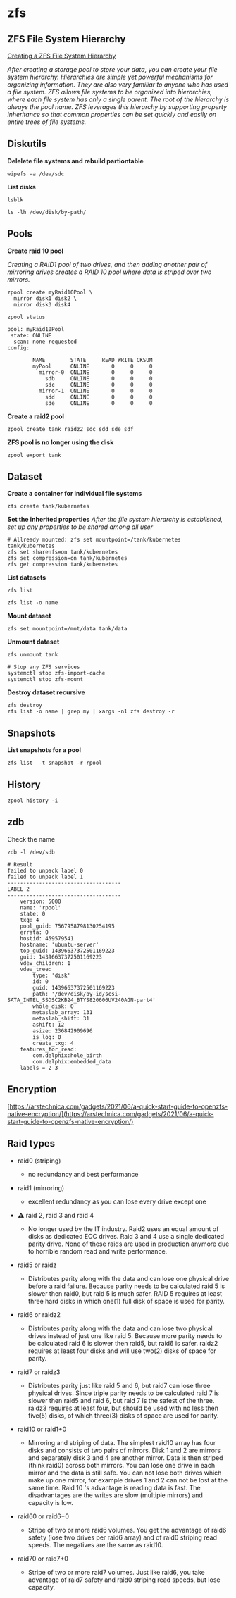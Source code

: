 # zfs
## ZFS File System Hierarchy
[Creating a ZFS File System Hierarchy](https://docs.oracle.com/cd/E23823_01/html/819-5461/gaypa.html)

*After creating a storage pool to store your data, you can create your file system hierarchy. Hierarchies are simple yet powerful mechanisms for organizing information. They are also very familiar to anyone who has used a file system. ZFS allows file systems to be organized into hierarchies, where each file system has only a single parent. The root of the hierarchy is always the pool name. ZFS leverages this hierarchy by supporting property inheritance so that common properties can be set quickly and easily on entire trees of file systems.*

## Diskutils
__Delelete file systems and rebuild partiontable__
```
wipefs -a /dev/sdc
```

__List disks__
```
lsblk

ls -lh /dev/disk/by-path/
```

## Pools

__Create raid 10 pool__

*Creating a RAID1 pool of two drives, and then adding another pair of mirroring drives creates a RAID 10 pool where data is striped over two mirrors.*

```
zpool create myRaid10Pool \
  mirror disk1 disk2 \
  mirror disk3 disk4

zpool status 

pool: myRaid10Pool
 state: ONLINE
  scan: none requested
config:

        NAME        STATE     READ WRITE CKSUM
        myPool      ONLINE       0     0     0
          mirror-0  ONLINE       0     0     0
            sdb     ONLINE       0     0     0
            sdc     ONLINE       0     0     0
          mirror-1  ONLINE       0     0     0
            sdd     ONLINE       0     0     0
            sde     ONLINE       0     0     0

```

__Create a raid2 pool__
```
zpool create tank raidz2 sdc sdd sde sdf
```

__ZFS pool is no longer using the disk__
```
zpool export tank
```

## Dataset
__Create a container for individual file systems__
```
zfs create tank/kubernetes
```

__Set the inherited properties__
_After the file system hierarchy is established, set up any properties to be shared among all user_

```
# Allready mounted: zfs set mountpoint=/tank/kubernetes tank/kubernetes
zfs set sharenfs=on tank/kubernetes
zfs set compression=on tank/kubernetes
zfs get compression tank/kubernetes
```

__List datasets__
```
zfs list

zfs list -o name
```

__Mount dataset__
```
zfs set mountpoint=/mnt/data tank/data
```

__Unmount dataset__
```
zfs unmount tank

# Stop any ZFS services
systemctl stop zfs-import-cache
systemctl stop zfs-mount
```

__Destroy dataset recursive__
```
zfs destroy
zfs list -o name | grep my | xargs -n1 zfs destroy -r
```

## Snapshots
__List snapshots for a pool__
```
zfs list  -t snapshot -r rpool
```

## History
```
zpool history -i
```

## zdb
Check the name
```
zdb -l /dev/sdb

# Result
failed to unpack label 0
failed to unpack label 1
------------------------------------
LABEL 2
------------------------------------
    version: 5000
    name: 'rpool'
    state: 0
    txg: 4
    pool_guid: 7567958798130254195
    errata: 0
    hostid: 459579541
    hostname: 'ubuntu-server'
    top_guid: 14396637372501169223
    guid: 14396637372501169223
    vdev_children: 1
    vdev_tree:
        type: 'disk'
        id: 0
        guid: 14396637372501169223
        path: '/dev/disk/by-id/scsi-SATA_INTEL_SSDSC2KB24_BTYS820606UV240AGN-part4'
        whole_disk: 0
        metaslab_array: 131
        metaslab_shift: 31
        ashift: 12
        asize: 236842909696
        is_log: 0
        create_txg: 4
    features_for_read:
        com.delphix:hole_birth
        com.delphix:embedded_data
    labels = 2 3
```

## Encryption
[https://arstechnica.com/gadgets/2021/06/a-quick-start-guide-to-openzfs-native-encryption/](https://arstechnica.com/gadgets/2021/06/a-quick-start-guide-to-openzfs-native-encryption/)

## Raid types
* raid0 (striping)
    - no redundancy and best performance

* raid1 (mirroring)
    - excellent redundancy as you can lose every drive except one

* :warning: raid 2, raid 3 and raid 4
    - No longer used by the IT industry. Raid2 uses an equal amount of disks as dedicated
    ECC drives. Raid 3 and 4 use a single dedicated parity drive. None of these raids are
    used in production anymore due to horrible random read and write performance.

* raid5 or raidz
    - Distributes parity along with the data and can lose one physical drive before a
    raid failure. Because parity needs to be calculated raid 5 is slower then raid0,
    but raid 5 is much safer. RAID 5 requires at least three hard disks in which one(1)
    full disk of space is used for parity.

* raid6 or raidz2
    - Distributes parity along with the data and can lose two physical drives instead of
    just one like raid 5. Because more parity needs to be calculated raid 6 is slower then
    raid5, but raid6 is safer. raidz2 requires at least four disks and will use two(2) disks of space for parity.

* raid7 or raidz3
    - Distributes parity just like raid 5 and 6, but raid7 can lose three physical drives.
    Since triple parity needs to be calculated raid 7 is slower then raid5 and raid 6,
    but raid 7 is the safest of the three. raidz3 requires at least four,
    but should be used with no less then five(5) disks, of which three(3) disks of space
    are used for parity.

* raid10 or raid1+0 
    - Mirroring and striping of data. The simplest raid10 array has four disks and consists
    of two pairs of mirrors. Disk 1 and 2 are mirrors and separately disk 3 and 4 are 
    another mirror. Data is then striped (think raid0) across both mirrors.
    You can lose one drive in each mirror and the data is still safe.
    You can not lose both drives which make up one mirror,
    for example drives 1 and 2 can not be lost at the same time.
    Raid 10 's advantage is reading data is fast.
    The disadvantages are the writes are slow (multiple mirrors) and capacity is low.

* raid60 or raid6+0
    - Stripe of two or more raid6 volumes. You get the advantage of raid6 safety (lose two drives per raid6 array) and
    of raid0 striping read speeds. The negatives are the same as raid10.

* raid70 or raid7+0
    - Stripe of two or more raid7 volumes. Just like raid6, you take advantage of
    raid7 safety and raid0 striping read speeds, but lose capacity.
